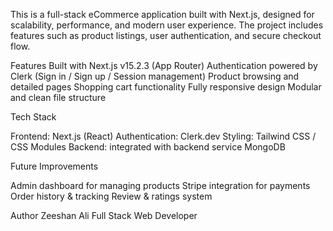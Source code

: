 This is a full-stack eCommerce application built with Next.js, designed for scalability, performance, and modern user experience. The project includes features such as product listings, user authentication, and secure checkout flow.

Features
Built with Next.js  v15.2.3 (App Router)
Authentication powered by Clerk (Sign in / Sign up / Session management)
Product browsing and detailed pages 
Shopping cart functionality
Fully responsive design
Modular and clean file structure

Tech Stack

Frontend: Next.js (React)
Authentication: Clerk.dev
Styling: Tailwind CSS / CSS Modules
Backend: integrated with backend service MongoDB


Future Improvements

Admin dashboard for managing products
Stripe integration for payments
Order history & tracking
Review & ratings system

Author
Zeeshan Ali
Full Stack Web Developer